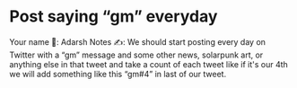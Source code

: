 # Post saying “gm” everyday

Your name 👤: Adarsh
Notes ✍️: We should start posting every day on Twitter with a “gm” message and some other news, solarpunk art, or anything else in that tweet and take a count of each tweet like if it's our 4th we will add something like this “gm#4” in last of our tweet.